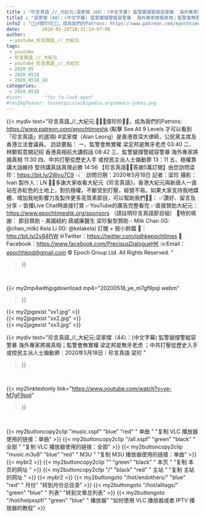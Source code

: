 ```yaml
---
title : "珍言真語_//_大紀元:梁家傑（44）：(中文字幕) 監警變撐警縱容警暴  海外專家將揭真相；監警會無實權  梁定邦是無牙老虎 ；中共打壓從歷史入手  或控民主派人士煽動罪｜2020年5月18日｜珍言真語 梁珍 "
title2 : "梁家傑（44）：(中文字幕) 監警變撐警縱容警暴  海外專家將揭真相；監警會無實權  梁定邦是無牙老虎 ；中共打壓從歷史入手  或控民主派人士煽動罪｜2020年5月18日｜珍言真語 梁珍 "
info2 : "🙋🏼‍♂️撐珍珍💪🏻，成為我們的Patrons: https://www.patreon.com/epochtimeshk  (點擊  See All 9 Levels  才可以看到「珍言真語」的選項)  #梁家傑（Alan Leong）是香港資深大律師，公民黨主席及香港立法會議員。  訪談要點： 一、監警會無實權  梁定邦是無牙老虎  03:40 二、林鄭假意開記招  香港真相前大講假話  08:42 三、監警變撐警縱容警暴  海外專家將揭真相  11:30 四、中共打壓從歷史入手  或控民主派人士煽動罪  13：11 五、極權靠講大話維持 堅持講真話真理必勝  14:56  【珍言真語🙏🏻答謝5萬訂閱】由您訪問梁珍：https://bit.ly/2Wyu7C9 👈🏻  訪問日期：2020年5月18日 記者：梁珍 攝影：Ivan 製作人：LN  🙏🏻多謝大家收看大紀元《珍言真語》，香港大紀元與新唐人一直站在赤紅色的土地上，對抗極權，不斷受到打壓，經營不易。如果大家支持我地媒體、增加我地影響力及製作更多高質素節目，可以幫助我們💪🏻： ✅讚好、留言及分享 ✅首播Live Chat時直接打賞 ✅YouTube的廣告完整看完 ✅直接贊助大紀元：https://www.epochtimeshk.org/sponsors （請註明珍言真語節目組）  💐特別鳴謝： 節目贊助 - 美國紐約 蔣威廉醫生 梁珍髮型贊助 - Milk Chan (IG: @chan_milk)   Kela Li (IG: @kelakela)  訂閱 + 按小鈴鐺 🔔：http://bit.ly/2v84PjW 🌐Twitter：https://twitter.com/pdhkepochtimes 👥Facebook：https://www.facebook.com/PreciousDialogueHK ✉️Email：epochhkpd@gmail.com  © Epoch Group Ltd. All Rights Reserved. "
date:        2020-05-18T10:31:14-07:00
author:
 - youtube_珍言真語_//_大紀元
tags:
 - youtube
 - 珍言真語_//_大紀元
 - youtube_珍言真語_//_大紀元
 - 2020_05
 - 2020_0518
 - 2020_0518_10
categories:
 - 2020_0518
#icon:        "fas fa-lock-open"
#resImgTeaser: teaserpics/wikipedia.org/emacs-jokes.png
---
```


{{< mydiv text="珍言真語_//_大紀元:🙋🏼‍♂️撐珍珍💪🏻，成為我們的Patrons: https://www.patreon.com/epochtimeshk  (點擊  See All 9 Levels  才可以看到「珍言真語」的選項)  #梁家傑（Alan Leong）是香港資深大律師，公民黨主席及香港立法會議員。  訪談要點： 一、監警會無實權  梁定邦是無牙老虎  03:40 二、林鄭假意開記招  香港真相前大講假話  08:42 三、監警變撐警縱容警暴  海外專家將揭真相  11:30 四、中共打壓從歷史入手  或控民主派人士煽動罪  13：11 五、極權靠講大話維持 堅持講真話真理必勝  14:56  【珍言真語🙏🏻答謝5萬訂閱】由您訪問梁珍：https://bit.ly/2Wyu7C9 👈🏻  訪問日期：2020年5月18日 記者：梁珍 攝影：Ivan 製作人：LN  🙏🏻多謝大家收看大紀元《珍言真語》，香港大紀元與新唐人一直站在赤紅色的土地上，對抗極權，不斷受到打壓，經營不易。如果大家支持我地媒體、增加我地影響力及製作更多高質素節目，可以幫助我們💪🏻： ✅讚好、留言及分享 ✅首播Live Chat時直接打賞 ✅YouTube的廣告完整看完 ✅直接贊助大紀元：https://www.epochtimeshk.org/sponsors （請註明珍言真語節目組）  💐特別鳴謝： 節目贊助 - 美國紐約 蔣威廉醫生 梁珍髮型贊助 - Milk Chan (IG: @chan_milk)   Kela Li (IG: @kelakela)  訂閱 + 按小鈴鐺 🔔：http://bit.ly/2v84PjW 🌐Twitter：https://twitter.com/pdhkepochtimes 👥Facebook：https://www.facebook.com/PreciousDialogueHK ✉️Email：epochhkpd@gmail.com  © Epoch Group Ltd. All Rights Reserved. "
>}}
<br>


{{< my2mp4withjpgdownload mp4="20200518_ye_m7gf9pqi.webm"
>}}

{{< my2jpgexist "xx1.jpg" >}}<br>
{{< my2jpgexist "xx2.jpg" >}}<br>
{{< my2jpgexist "xx3.jpg" >}}<br>



{{< mydiv text="珍言真語_//_大紀元:梁家傑（44）：(中文字幕) 監警變撐警縱容警暴  海外專家將揭真相；監警會無實權  梁定邦是無牙老虎 ；中共打壓從歷史入手  或控民主派人士煽動罪｜2020年5月18日｜珍言真語 梁珍 "
>}}
<br>

{{< my2linktextonly link="https://www.youtube.com/watch?v=ye-M7gF9pqI"
>}}


<br>

{{< my2buttoncopy2clip "music.xspf"        "blue"   "red"    " 单曲 "  "复制 VLC 播放器使用的链接：单曲" >}} {{< my2buttoncopy2clip "/all.xspf"         "green"  "black"  " 全部 "  "复制 VLC 播放器使用的链接：全部" >}} {{< my2buttoncopy2clip "music.m3u8"        "blue"   "red"    " M3U  "    "复制 M3U 播放器使用的链接：单曲" >}} {{< mybr2 >}} {{< my2buttoncopy2clip ""                  "green"  "black"  " 本页 "    "复制 本页的网址 " >}} {{< my2buttoncopy2clip "/"                 "black"  "red"    " 主站 "    "复制 主站的网址 " >}} {{< mybr2 >}} {{< my2buttongoto      "/hot/endothers/"   "blue"   "red"    " 月份"   "转到月份总目录" >}} {{< my2buttongoto      "/hot/alltags/"     "green"  "blue"   " 列表"   "转到文章总列表" >}} {{< my2buttongoto      "/hot/helpxspf/"    "green"  "blue"   " 播放器" "如何使用 VLC 播放器或者 IPTV 播放器的教程" >}} 
